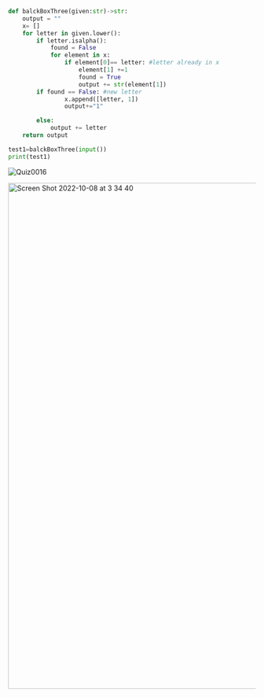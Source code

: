 ```.py
def balckBoxThree(given:str)->str:
    output = ""
    x= []
    for letter in given.lower():
        if letter.isalpha():
            found = False
            for element in x:
                if element[0]== letter: #letter already in x
                    element[1] +=1
                    found = True
                    output += str(element[1])
        if found == False: #new letter
                x.append([letter, 1])
                output+="1"

        else:
            output += letter
    return output

test1=balckBoxThree(input())
print(test1)
```
![Quiz0016](https://user-images.githubusercontent.com/111941990/194626156-8105a2ea-9fc1-475b-8ed8-bfe4c2e0b9c3.jpg)

<img width="1029" alt="Screen Shot 2022-10-08 at 3 34 40" src="https://user-images.githubusercontent.com/111941990/194626385-7d07755d-0a52-42ff-9b83-bda6aa490958.png">
